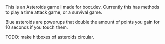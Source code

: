 This is an Asteroids game I made for boot.dev. Currently this has methods to play a time attack game, or a survival game. 

Blue asteroids are powerups that double the amount of points you gain for 10 seconds if you touch them.

TODO: make hitboxes of asteroids circular.
